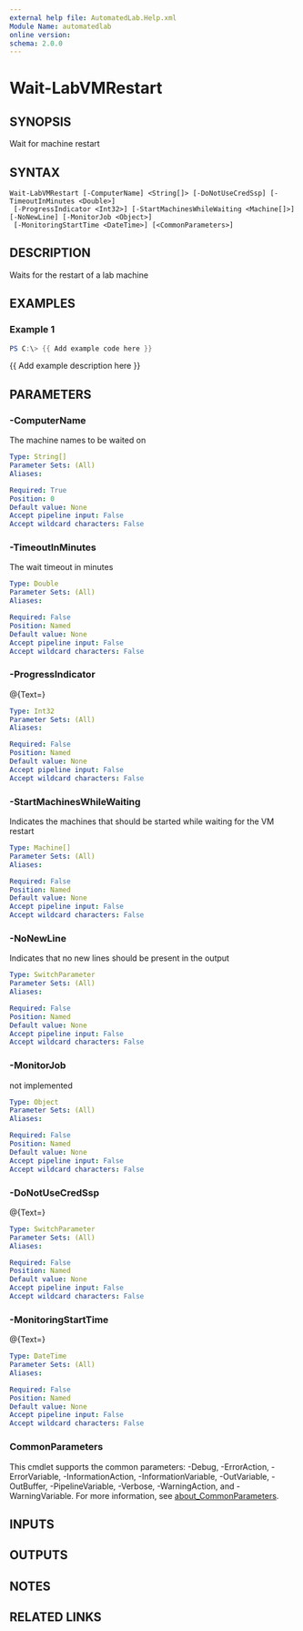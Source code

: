 ```yaml
---
external help file: AutomatedLab.Help.xml
Module Name: automatedlab
online version:
schema: 2.0.0
---
```


# Wait-LabVMRestart

## SYNOPSIS
Wait for machine restart

## SYNTAX

```
Wait-LabVMRestart [-ComputerName] <String[]> [-DoNotUseCredSsp] [-TimeoutInMinutes <Double>]
 [-ProgressIndicator <Int32>] [-StartMachinesWhileWaiting <Machine[]>] [-NoNewLine] [-MonitorJob <Object>]
 [-MonitoringStartTime <DateTime>] [<CommonParameters>]
```

## DESCRIPTION
Waits for the restart of a lab machine

## EXAMPLES

### Example 1
```powershell
PS C:\> {{ Add example code here }}
```

{{ Add example description here }}

## PARAMETERS

### -ComputerName
The machine names to be waited on

```yaml
Type: String[]
Parameter Sets: (All)
Aliases:

Required: True
Position: 0
Default value: None
Accept pipeline input: False
Accept wildcard characters: False
```

### -TimeoutInMinutes
The wait timeout in minutes

```yaml
Type: Double
Parameter Sets: (All)
Aliases:

Required: False
Position: Named
Default value: None
Accept pipeline input: False
Accept wildcard characters: False
```

### -ProgressIndicator
@{Text=}

```yaml
Type: Int32
Parameter Sets: (All)
Aliases:

Required: False
Position: Named
Default value: None
Accept pipeline input: False
Accept wildcard characters: False
```

### -StartMachinesWhileWaiting
Indicates the machines that should be started while waiting for the VM restart

```yaml
Type: Machine[]
Parameter Sets: (All)
Aliases:

Required: False
Position: Named
Default value: None
Accept pipeline input: False
Accept wildcard characters: False
```

### -NoNewLine
Indicates that no new lines should be present in the output

```yaml
Type: SwitchParameter
Parameter Sets: (All)
Aliases:

Required: False
Position: Named
Default value: None
Accept pipeline input: False
Accept wildcard characters: False
```

### -MonitorJob
not implemented

```yaml
Type: Object
Parameter Sets: (All)
Aliases:

Required: False
Position: Named
Default value: None
Accept pipeline input: False
Accept wildcard characters: False
```

### -DoNotUseCredSsp
@{Text=}

```yaml
Type: SwitchParameter
Parameter Sets: (All)
Aliases:

Required: False
Position: Named
Default value: None
Accept pipeline input: False
Accept wildcard characters: False
```

### -MonitoringStartTime
@{Text=}

```yaml
Type: DateTime
Parameter Sets: (All)
Aliases:

Required: False
Position: Named
Default value: None
Accept pipeline input: False
Accept wildcard characters: False
```

### CommonParameters
This cmdlet supports the common parameters: -Debug, -ErrorAction, -ErrorVariable, -InformationAction, -InformationVariable, -OutVariable, -OutBuffer, -PipelineVariable, -Verbose, -WarningAction, and -WarningVariable. For more information, see [about_CommonParameters](http://go.microsoft.com/fwlink/?LinkID=113216).

## INPUTS

## OUTPUTS

## NOTES

## RELATED LINKS
